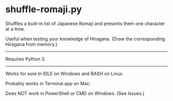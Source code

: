 # shuffle-romaji.py
Shuffles a built-in list of Japanese Romaji and presents them one character at a time.

Useful when testing your knowledge of Hiragana.  (Draw the corresponding Hiragana from memory.)

---

Requires Python 3.

---

Works for sure in IDLE on Windows and BASH on Linux.

Probably works in Terminal.app on Mac.

Does NOT work in PowerShell or CMD on Windows.  (See *Issues*.)

